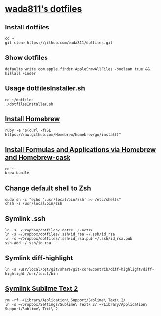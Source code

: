# [wada811's dotfiles](http://wada811.blogspot.com/2014/05/dotfiles.html)

## Install dotfiles
    cd ~
    git clone https://github.com/wada811/dotfiles.git

## Show dotfiles

    defaults write com.apple.finder AppleShowAllFiles -boolean true && killall Finder

## Usage dotfilesInstaller.sh

    cd ~/dotfiles
    ./dotfilesInstaller.sh

## [Install Homebrew](http://brew.sh/#install)

    ruby -e "$(curl -fsSL https://raw.github.com/Homebrew/homebrew/go/install)"

## [Install Formulas and Applications via Homebrew and Homebrew-cask](http://wada811.blogspot.com/2014/05/brewfile-homebrew-cask.html)

    cd ~
    brew bundle

##  Change default shell to Zsh

    sudo sh -c "echo '/usr/local/bin/zsh' >> /etc/shells"
    chsh -s /usr/local/bin/zsh

## Symlink .ssh

    ln -s ~/Dropbox/dotfiles/.netrc ~/.netrc
    ln -s ~/Dropbox/dotfiles/.ssh/id_rsa ~/.ssh/id_rsa
    ln -s ~/Dropbox/dotfiles/.ssh/id_rsa.pub ~/.ssh/id_rsa.pub
    ssh-add ~/.ssh/id_rsa

## Symlink diff-highlight

    ln -s /usr/local/opt/git/share/git-core/contrib/diff-highlight/diff-highlight /usr/local/bin

## [Symlink Sublime Text 2](http://wada811.blogspot.com/2013/01/sharing-sublime-text-2-settings-with-dropbox.html)

    rm -rf ~/Library/Application\ Support/Sublime\ Text\ 2/
    ln -s ~/Dropbox/Settings/Sublime\ Text\ 2/ ~/Library/Application\ Support/Sublime\ Text\ 2